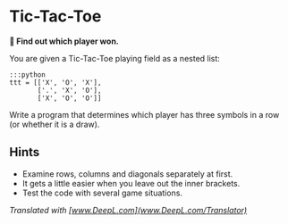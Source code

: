 
# Tic-Tac-Toe

**🎯 Find out which player won.**

You are given a Tic-Tac-Toe playing field as a nested list:


    :::python
    ttt = [['X', 'O', 'X'],
           ['.', 'X', 'O'],
           ['X', 'O', 'O']]

Write a program that determines which player has three symbols in a row (or whether it is a draw).

## Hints

* Examine rows, columns and diagonals separately at first.
* It gets a little easier when you leave out the inner brackets.
* Test the code with several game situations.

*Translated with [www.DeepL.com](www.DeepL.com/Translator)*
